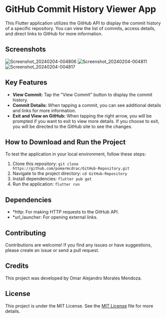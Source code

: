 # GitHub Commit History Viewer App

This Flutter application utilizes the GitHub API to display the commit history of a specific repository. You can view the list of commits, access details, and direct links to GitHub for more information.

## Screenshots

![Screenshot_20240204-004806](https://github.com/pomarmcdrac/GitHub-Repository/assets/99893187/64abd413-335f-4203-8fc9-0c484bcc285d)
![Screenshot_20240204-004811](https://github.com/pomarmcdrac/GitHub-Repository/assets/99893187/25cd5efd-5742-4ff5-8f71-af87114381b7)
![Screenshot_20240204-004817](https://github.com/pomarmcdrac/GitHub-Repository/assets/99893187/9f2da6ee-cfee-4140-8d13-94410fd6c8cd)

## Key Features

- **View Commit:** Tap the "View Commit" button to display the commit history.
- **Commit Details:** When tapping a commit, you can see additional details and links for more information.
- **Exit and View on GitHub:** When tapping the right arrow, you will be prompted if you want to exit to view more details. If you choose to exit, you will be directed to the GitHub site to see the changes.

## How to Download and Run the Project

To test the application in your local environment, follow these steps:

1. Clone this repository: `git clone https://github.com/pomarmcdrac/GitHub-Repository.git`
2. Navigate to the project directory: `cd GitHub-Repository`
3. Install dependencies: `flutter pub get`
4. Run the application: `flutter run`

## Dependencies

- *http: For making HTTP requests to the GitHub API.
- *url_launcher: For opening external links.

## Contributing

Contributions are welcome! If you find any issues or have suggestions, please create an issue or send a pull request.

## Credits

This project was developed by Omar Alejandro Morales Mendoza.

## License

This project is under the MIT License. See the [MIT License](LICENSE) file for more details.
